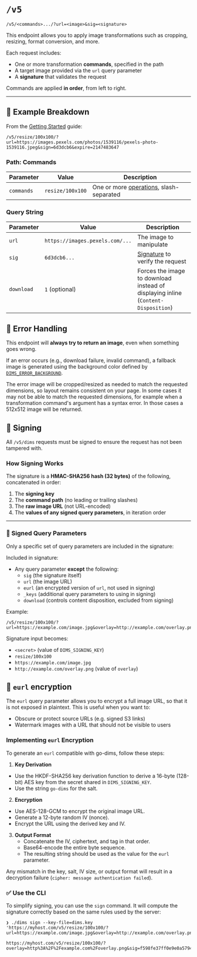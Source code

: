# `/v5`

```
/v5/<commands>.../?url=<image>&sig=<signature>
```

This endpoint allows you to apply image transformations such as cropping, resizing, format conversion, and more.

Each request includes:
- One or more transformation **commands**, specified in the path
- A target image provided via the `url` query parameter
- A **signature** that validates the request

Commands are applied **in order**, from left to right.

---

## 🧩 Example Breakdown

From the [Getting Started](../installation.md) guide:

```
/v5/resize/100x100/?url=https://images.pexels.com/photos/1539116/pexels-photo-1539116.jpeg&sign=6d3dcb6&expire=2147483647
```

### Path: Commands

| Parameter   | Value             | Description                                              |
|-------------|-------------------|----------------------------------------------------------|
| `commands`  | `resize/100x100`  | One or more [operations](../operations), slash-separated |

### Query String

| Parameter  | Value                           | Description                                                                       |
|------------|---------------------------------|-----------------------------------------------------------------------------------|
| `url`      | `https://images.pexels.com/...` | The image to manipulate                                                           |
| `sig`      | `6d3dcb6...`                    | [Signature](../configuration/signing) to verify the request                       |
| `download` | `1` (optional)                  | Forces the image to download instead of displaying inline (`Content-Disposition`) |

## 🛑 Error Handling

This endpoint will **always try to return an image**, even when something goes wrong.

If an error occurs (e.g., download failure, invalid command), a fallback image is generated using
the background color defined by
[`DIMS_ERROR_BACKGROUND`](../configuration/general.md#dims_error_background).

The error image will be cropped/resized as needed to match the requested dimensions, so layout
remains consistent on your page. In some cases it may not be able to match the requested dimensions,
for example when a transformation command's argument has a syntax error. In those cases a 512x512
image will be returned.

## 🔐 Signing

All `/v5/dims` requests must be signed to ensure the request has not been tampered with.

### How Signing Works

The signature is a **HMAC-SHA256 hash (32 bytes)** of the following, concatenated in order:

1. The **signing key**
2. The **command path** (no leading or trailing slashes)
3. The **raw image URL** (not URL-encoded)
4. The **values of any signed query parameters**, in iteration order

---

### 🧾 Signed Query Parameters

Only a specific set of query parameters are included in the signature:

Included in signature:
- Any query parameter **except** the following:
    - `sig` (the signature itself)
    - `url` (the image URL)
    - `eurl` (an encrypted version of `url`, not used in signing)
    - `_keys` (additional query parameters to using in signing)
    - `download` (controls content disposition, excluded from signing)

Example:
```
/v5/resize/100x100/?url=https://example.com/image.jpg&overlay=http://example.com/overlay.png
```

Signature input becomes:
- `<secret>` (value of `DIMS_SIGNING_KEY`)
- `resize/100x100`
- `https://example.com/image.jpg`
- `http://example.com/overlay.png` (value of `overlay`)

## 🔐 `eurl` encryption

The `eurl` query parameter allows you to encrypt a full image URL, so that it is not exposed in
plaintext. This is useful when you want to:

- Obscure or protect source URLs (e.g. signed S3 links)
- Watermark images with a URL that should not be visible to users

### Implementing `eurl` Encryption

To generate an `eurl` compatible with go-dims, follow these steps:

1. **Key Derivation**  
  - Use the HKDF-SHA256 key derivation function to derive a 16-byte (128-bit) AES key from the secret shared in `DIMS_SIGNING_KEY`.
  - Use the string `go-dims` for the salt.

2. **Encryption**  
  - Use AES-128-GCM to encrypt the original image URL.
  - Generate a 12-byte random IV (nonce).
  - Encrypt the URL using the derived key and IV.

3. **Output Format**  
   - Concatenate the IV, ciphertext, and tag in that order.
   - Base64-encode the entire byte sequence. 
   - The resulting string should be used as the value for the `eurl` parameter.

Any mismatch in the key, salt, IV size, or output format will result in a decryption failure (`cipher: message authentication failed`).

### ✅ Use the CLI

To simplify signing, you can use the `sign` command. It will compute the signature correctly based
on the same rules used by the server:

``` 
❯ ./dims sign --key-file=dims.key 'https://myhost.com/v5/resize/100x100/?url=https://example.com/image.jpg&overlay=http://example.com/overlay.png'

https://myhost.com/v5/resize/100x100/?overlay=http%3A%2F%2Fexample.com%2Foverlay.png&sig=f598fe37ff0e9e0a5794504f779f76ca0ce5596518b65850900d2c3247e12dce&url=https%3A%2F%2Fexample.com%2Fimage.jpg
```